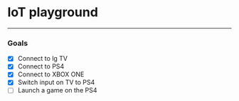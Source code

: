 # IoT playground
<hr>

### Goals
- [x] Connect to lg TV
- [x] Connect to PS4
- [x] Connect to XBOX ONE
- [x] Switch input on TV to PS4
- [ ] Launch a game on the PS4

